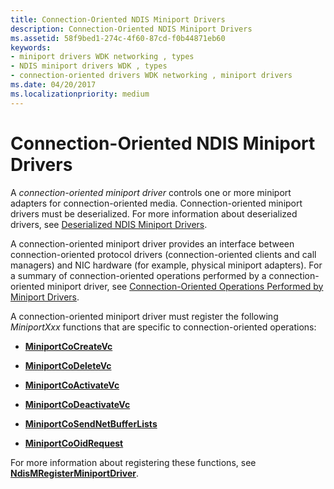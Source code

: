 ```yaml
---
title: Connection-Oriented NDIS Miniport Drivers
description: Connection-Oriented NDIS Miniport Drivers
ms.assetid: 58f9bed1-274c-4f60-87cd-f0b44871eb60
keywords:
- miniport drivers WDK networking , types
- NDIS miniport drivers WDK , types
- connection-oriented drivers WDK networking , miniport drivers
ms.date: 04/20/2017
ms.localizationpriority: medium
---
```


# Connection-Oriented NDIS Miniport Drivers





A *connection-oriented miniport driver* controls one or more miniport adapters for connection-oriented media. Connection-oriented miniport drivers must be deserialized. For more information about deserialized drivers, see [Deserialized NDIS Miniport Drivers](deserialized-ndis-miniport-drivers.md).

A connection-oriented miniport driver provides an interface between connection-oriented protocol drivers (connection-oriented clients and call managers) and NIC hardware (for example, physical miniport adapters). For a summary of connection-oriented operations performed by a connection-oriented miniport driver, see [Connection-Oriented Operations Performed by Miniport Drivers](connection-oriented-operations-performed-by-miniport-drivers.md).

A connection-oriented miniport driver must register the following *MiniportXxx* functions that are specific to connection-oriented operations:

-   [**MiniportCoCreateVc**](/windows-hardware/drivers/ddi/ndis/nc-ndis-miniport_co_create_vc)

-   [**MiniportCoDeleteVc**](/windows-hardware/drivers/ddi/ndis/nc-ndis-miniport_co_delete_vc)

-   [**MiniportCoActivateVc**](/windows-hardware/drivers/ddi/ndis/nc-ndis-miniport_co_activate_vc)

-   [**MiniportCoDeactivateVc**](/windows-hardware/drivers/ddi/ndis/nc-ndis-miniport_co_deactivate_vc)

-   [**MiniportCoSendNetBufferLists**](/windows-hardware/drivers/ddi/ndis/nc-ndis-miniport_co_send_net_buffer_lists)

-   [**MiniportCoOidRequest**](/windows-hardware/drivers/ddi/ndis/nc-ndis-miniport_co_oid_request)

For more information about registering these functions, see [**NdisMRegisterMiniportDriver**](/windows-hardware/drivers/ddi/ndis/nf-ndis-ndismregisterminiportdriver).

 

